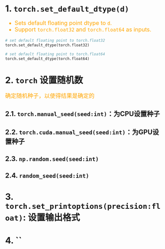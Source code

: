 <!--
 * @Descripttion: 
 * @version: 
 * @Author: sch
 * @Date: 2022-03-09 09:15:33
 * @LastEditors: sch
 * @LastEditTime: 2022-03-09 11:24:59
-->
# 1. `torch.set_default_dtype(d)`
<font color="orange" size="4">

- Sets default floating point dtype to `d`. 
- Support `torch.float32` and `torch.float64` as inputs.

</font>

```python
# set default floating point to torch.float32
torch.set_default_dtype(torch.float32)

# set default floating point to torch.float64
torch.set_default_dtype(torch.float64)
```

# 2. `torch` 设置随机数

<font color="orange" size="4">

确定随机种子，以使得结果是确定的

</font>

## 2.1. `torch.manual_seed(seed:int)`：为CPU设置种子
## 2.2. `torch.cuda.manual_seed(seed:int)`：为GPU设置种子
## 2.3. `np.random.seed(seed:int)`
## 2.4. `random_seed(seed:int)`


# 3. `torch.set_printoptions(precision:float)`: 设置输出格式

# 4. ``